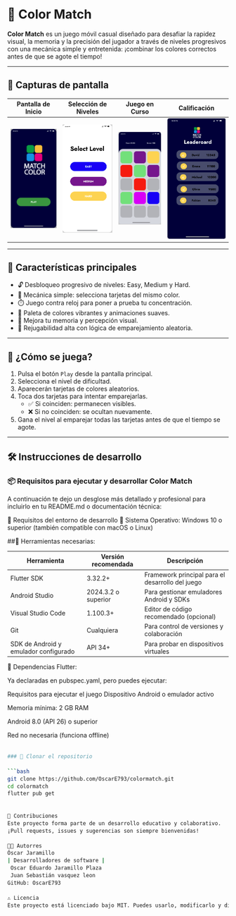 # 🎨 Color Match

**Color Match** es un juego móvil casual diseñado para desafiar la rapidez visual, la memoria y la precisión del jugador a través de niveles progresivos con una mecánica simple y entretenida: ¡combinar los colores correctos antes de que se agote el tiempo!

---

## 📱 Capturas de pantalla

| Pantalla de Inicio | Selección de Niveles | Juego en Curso | Calificación |
|--------------------|----------------------|----------------|----------------|
| ![Inicio](assets/images/Inicio.png) | ![Niveles](assets/images/Niveles.png) | ![Juego](assets/images/Juego.png) |![Calificación](assets/images/Leaderoard.png) |

---

## 🎯 Características principales

- 🔓 Desbloqueo progresivo de niveles: Easy, Medium y Hard.
- 🎯 Mecánica simple: selecciona tarjetas del mismo color.
- ⏱️ Juego contra reloj para poner a prueba tu concentración.
- 🌈 Paleta de colores vibrantes y animaciones suaves.
- 🧠 Mejora tu memoria y percepción visual.
- 🔁 Rejugabilidad alta con lógica de emparejamiento aleatoria.

---

## 🧠 ¿Cómo se juega?

1. Pulsa el botón `Play` desde la pantalla principal.
2. Selecciona el nivel de dificultad.
3. Aparecerán tarjetas de colores aleatorios.
4. Toca dos tarjetas para intentar emparejarlas.
   - ✅ Si coinciden: permanecen visibles.
   - ❌ Si no coinciden: se ocultan nuevamente.
5. Gana el nivel al emparejar todas las tarjetas antes de que el tiempo se agote.

---

## 🛠️ Instrucciones de desarrollo

### 📦  Requisitos para ejecutar y desarrollar Color Match

A continuación te dejo un desglose más detallado y profesional para incluirlo en tu README.md o documentación técnica:

📌 Requisitos del entorno de desarrollo
🔹 Sistema Operativo:
Windows 10 o superior (también compatible con macOS o Linux)

##🔹 Herramientas necesarias:

| Herramienta                        | Versión recomendada      | Descripción                                   |
|-------------------------------------|--------------------------|-----------------------------------------------|
| Flutter SDK                        | 3.32.2+                  | Framework principal para el desarrollo del juego |
| Android Studio                     | 2024.3.2 o superior      | Para gestionar emuladores Android y SDKs      |
| Visual Studio Code                  | 1.100.3+                 | Editor de código recomendado (opcional)       |
| Git                                | Cualquiera               | Para control de versiones y colaboración      |
| SDK de Android y emulador configurado | API 34+                  | Para probar en dispositivos virtuales         |

🔹 Dependencias Flutter:

Ya declaradas en pubspec.yaml, pero puedes ejecutar:

Requisitos para ejecutar el juego
Dispositivo Android o emulador activo

Memoria mínima: 2 GB RAM

Android 8.0 (API 26) o superior

Red no necesaria (funciona offline)

```bash

### 🧪 Clonar el repositorio

```bash
git clone https://github.com/OscarE793/colormatch.git
cd colormatch
flutter pub get


🧠 Contribuciones
Este proyecto forma parte de un desarrollo educativo y colaborativo.
¡Pull requests, issues y sugerencias son siempre bienvenidas!

🧑‍💻 Autorres
Óscar Jaramillo
| Desarrolladores de software | 
 Oscar Eduardo Jaramillo Plaza 
 Juan Sebastián vasquez leon 
GitHub: OscarE793 

⚠️ Licencia
Este proyecto está licenciado bajo MIT. Puedes usarlo, modificarlo y distribuirlo libremente, siempre y cuando menciones al autor original.
